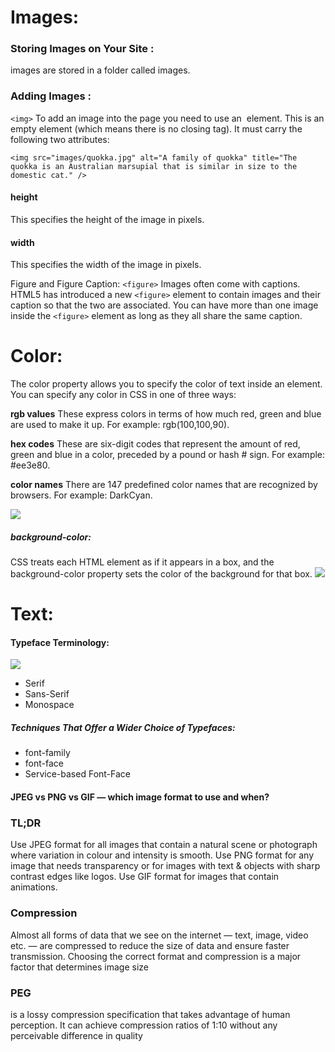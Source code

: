 # Images:

### Storing Images on Your Site :
images are stored in a folder called images.

### Adding Images :
`<img>`
To add an image into the page you need to use an <img> element. This is an empty element (which means there is no closing tag). It must carry the following two attributes:

`<img src="images/quokka.jpg" alt="A family of
quokka" title="The quokka is an Australian
marsupial that is similar in size to the
domestic cat." />`

#### height
This specifies the height of the image in pixels.
#### width
This specifies the width of the image in pixels.

Figure and Figure Caption:
`<figure>`
Images often come with captions. HTML5 has introduced a new `<figure>` element to contain images and their caption so that the two are associated. You can have more than one image inside the `<figure>` element as long as they all share the same caption.

# Color:
The color property allows you to specify the color of text inside
an element. You can specify any color in CSS in one of three ways:

**rgb values**
These express colors in terms of how much red, green and blue are used to make it up. For example: rgb(100,100,90).

**hex codes**
These are six-digit codes that represent the amount of red,
green and blue in a color, preceded by a pound or hash # sign. For example: #ee3e80.

**color names**
There are 147 predefined color names that are recognized
by browsers. For example: DarkCyan.

![](https://raw.githubusercontent.com/ap/vim-css-color/5377c65022ee6d660b898bad954aeea73fa613b8/screenshot.png)

##### background-color:
CSS treats each HTML element as if it appears in a box, and the
background-color property sets the color of the background for that box.
![](https://i.stack.imgur.com/6fkyP.png)


# Text:
#### Typeface Terminology:
![](https://www.designmantic.com/blog/wp-content/uploads/2015/09/Typeface-Glossary-Banner.jpg
)
- Serif
- Sans-Serif
- Monospace

##### Techniques That Offer a Wider Choice of Typefaces:
- font-family
- font-face
- Service-based Font-Face


#### JPEG vs PNG vs GIF — which image format to use and when?
### TL;DR
Use JPEG format for all images that contain a natural scene or photograph where variation in colour and intensity is smooth. Use PNG format for any image that needs transparency or for images with text & objects with sharp contrast edges like logos. Use GIF format for images that contain animations.

### Compression
Almost all forms of data that we see on the internet — text, image, video etc. — are compressed to reduce the size of data and ensure faster transmission. Choosing the correct format and compression is a major factor that determines image size

### PEG 
is a lossy compression specification that takes advantage of human perception. It can achieve compression ratios of 1:10 without any perceivable difference in quality

